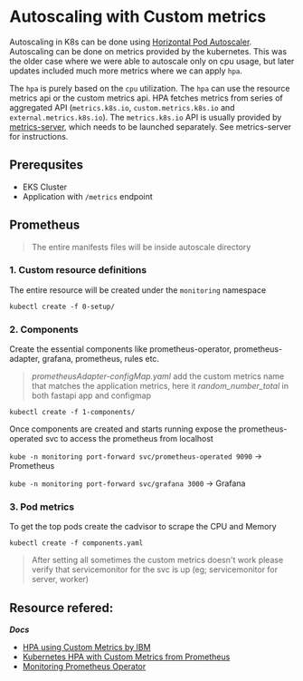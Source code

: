 # Autoscaling with Custom metrics

Autoscaling in K8s can be done using [Horizontal Pod Autoscaler](https://kubernetes.io/docs/tasks/run-application/horizontal-pod-autoscale/). Autoscaling can be done on metrics provided by the kubernetes. This was the older case where we were able to autoscale only on cpu usage, but later updates included much more metrics where we can apply `hpa`.

The `hpa` is purely based on the `cpu` utilization. The `hpa` can use the resource metrics api or the custom metrics api. HPA fetches metrics from series of aggregated API (`metrics.k8s.io`, `custom.metrics.k8s.io` and `external.metrics.k8s.io`). The `metrics.k8s.io` API is usually provided by [metrics-server](https://kubernetes.io/docs/tasks/debug-application-cluster/resource-metrics-pipeline/#metrics-server), which needs to be launched separately. See metrics-server for instructions.


## Prerequsites
- EKS Cluster
- Application with `/metrics` endpoint

## Prometheus 
> The entire manifests files will be inside autoscale directory

### **1. Custom resource definitions**
The entire resource will be created under the `monitoring` namespace

`kubectl create -f 0-setup/`

### **2. Components**
Create the essential components like prometheus-operator, prometheus-adapter, grafana, prometheus, rules etc. 
> *prometheusAdapter-configMap.yaml* add the custom metrics name that matches the application metrics, here it *random_number_total* in both fastapi app and configmap

`kubectl create -f 1-components/`

Once components are created and starts running expose the prometheus-operated svc to access the prometheus from localhost

`kube -n monitoring port-forward svc/prometheus-operated 9090` -> Prometheus

`kube -n monitoring port-forward svc/grafana 3000` -> Grafana

### **3. Pod metrics**
To get the top pods create the cadvisor to scrape the CPU and Memory

`kubectl create -f components.yaml`

> After setting all sometimes the custom metrics doesn't work please verify that servicemonitor for the svc is up (eg; servicemonitor for server, worker)

## Resource refered: 
<!-- ***Youtube*** -->


***Docs***
- [HPA using Custom Metrics by IBM](https://www.ibm.com/docs/en/cloud-private/3.1.2?topic=tp-horizontal-pod-auto-scaling-by-using-custom-metrics)
- [Kubernetes HPA with Custom Metrics from Prometheus](https://towardsdatascience.com/kubernetes-hpa-with-custom-metrics-from-prometheus-9ffc201991e)
- [Monitoring Prometheus Operator](https://sysdig.com/blog/kubernetes-monitoring-prometheus-operator-part3/)